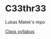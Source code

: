 # C33thr33
Lukas Malek's repo

[Class syllabus](https://github.com/green-fox-academy/chama-retros-syllabus "Chama retros syllabus")
